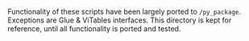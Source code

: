 Functionality of these scripts have been largely ported to `/py_package`. 
Exceptions are Glue & ViTables interfaces. 
This directory is kept for reference, until all functionality is ported and tested.
